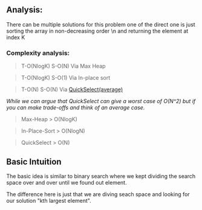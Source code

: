 ## Analysis:

There can be multiple solutions for this problem one of the direct one is just sorting the array in non-decreasing order \n
and returning the element at index K

### Complexity analysis:

> T-O(NlogK) S-O(N) Via Max Heap

> T-O(NlogK) S-O(1) Via In-place sort

> T-O(N) S-O(N) Via <a href="https://en.wikipedia.org/wiki/Quickselect">QuickSelect(average)</a>

_While we can argue that QuickSelect can give a worst case of O(N^2) but if you can make trade-offs and think of an average case._

> Max-Heap > O(NlogK)

> In-Place-Sort > O(NlogN)

> QuickSelect > O(N)

## Basic Intuition

The basic idea is similar to binary search where we kept dividing the search space over and over until we found out element.

The difference here is just that we are diving seach space and looking for our solution "kth largest element".
